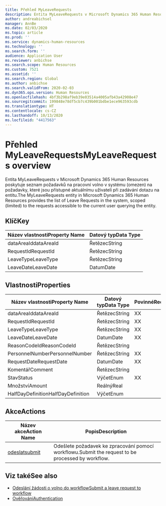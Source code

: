 ```yaml
---
title: Přehled MyLeaveRequests
description: Entita MyLeaveRequests v Microsoft Dynamics 365 Human Resources poskytuje seznam požadavků na pracovní volno v systému (omezen) na požadavky, které jsou přístupné aktuálnímu uživateli při zadávání dotazu na entitu.
author: andreabichsel
manager: AnnBe
ms.date: 02/03/2020
ms.topic: article
ms.prod: ''
ms.service: dynamics-human-resources
ms.technology: ''
ms.search.form: ''
audience: Application User
ms.reviewer: anbichse
ms.search.scope: Human Resources
ms.custom: 7521
ms.assetid: ''
ms.search.region: Global
ms.author: anbichse
ms.search.validFrom: 2020-02-03
ms.dyn365.ops.version: Human Resources
ms.openlocfilehash: 4bf3b298af9eb39e03514a4005afb43a42908e47
ms.sourcegitcommit: 199848e78df5cb7c439b001bdbe1ece963593cdb
ms.translationtype: HT
ms.contentlocale: cs-CZ
ms.lasthandoff: 10/13/2020
ms.locfileid: "4417563"
---
```

# <a name="myleaverequests-overview"></a><span data-ttu-id="d22a7-103">Přehled MyLeaveRequests</span><span class="sxs-lookup"><span data-stu-id="d22a7-103">MyLeaveRequests overview</span></span>

<span data-ttu-id="d22a7-104">Entita MyLeaveRequests v Microsoft Dynamics 365 Human Resources poskytuje seznam požadavků na pracovní volno v systému (omezen) na požadavky, které jsou přístupné aktuálnímu uživateli při zadávání dotazu na entitu.</span><span class="sxs-lookup"><span data-stu-id="d22a7-104">The MyLeaveRequests entity in Microsoft Dynamics 365 Human Resources provides the list of Leave Requests in the system, scoped (limited) to the requests accessible to the current user querying the entity.</span></span>

## <a name="key"></a><span data-ttu-id="d22a7-105">Klíč</span><span class="sxs-lookup"><span data-stu-id="d22a7-105">Key</span></span>

  | <span data-ttu-id="d22a7-106">Název vlastnosti</span><span class="sxs-lookup"><span data-stu-id="d22a7-106">Property Name</span></span> | <span data-ttu-id="d22a7-107">Datový typ</span><span class="sxs-lookup"><span data-stu-id="d22a7-107">Data Type</span></span> |
  |---------------|-----------|
  | <span data-ttu-id="d22a7-108">dataAreaId</span><span class="sxs-lookup"><span data-stu-id="d22a7-108">dataAreaId</span></span>    | <span data-ttu-id="d22a7-109">Řetězec</span><span class="sxs-lookup"><span data-stu-id="d22a7-109">String</span></span>    |
  | <span data-ttu-id="d22a7-110">RequestId</span><span class="sxs-lookup"><span data-stu-id="d22a7-110">RequestId</span></span>     | <span data-ttu-id="d22a7-111">Řetězec</span><span class="sxs-lookup"><span data-stu-id="d22a7-111">String</span></span>    |
  | <span data-ttu-id="d22a7-112">LeaveType</span><span class="sxs-lookup"><span data-stu-id="d22a7-112">LeaveType</span></span>     | <span data-ttu-id="d22a7-113">Řetězec</span><span class="sxs-lookup"><span data-stu-id="d22a7-113">String</span></span>    |
  | <span data-ttu-id="d22a7-114">LeaveDate</span><span class="sxs-lookup"><span data-stu-id="d22a7-114">LeaveDate</span></span>     | <span data-ttu-id="d22a7-115">Datum</span><span class="sxs-lookup"><span data-stu-id="d22a7-115">Date</span></span>      |
  
## <a name="properties"></a><span data-ttu-id="d22a7-116">Vlastnosti</span><span class="sxs-lookup"><span data-stu-id="d22a7-116">Properties</span></span>

  | <span data-ttu-id="d22a7-117">Název vlastnosti</span><span class="sxs-lookup"><span data-stu-id="d22a7-117">Property Name</span></span>     | <span data-ttu-id="d22a7-118">Datový typ</span><span class="sxs-lookup"><span data-stu-id="d22a7-118">Data Type</span></span> | <span data-ttu-id="d22a7-119">Povinné</span><span class="sxs-lookup"><span data-stu-id="d22a7-119">Required</span></span> |
  |-------------------|-----------|----------|
  | <span data-ttu-id="d22a7-120">dataAreaId</span><span class="sxs-lookup"><span data-stu-id="d22a7-120">dataAreaId</span></span>        | <span data-ttu-id="d22a7-121">Řetězec</span><span class="sxs-lookup"><span data-stu-id="d22a7-121">String</span></span>    | <span data-ttu-id="d22a7-122">X</span><span class="sxs-lookup"><span data-stu-id="d22a7-122">X</span></span>        |
  | <span data-ttu-id="d22a7-123">RequestId</span><span class="sxs-lookup"><span data-stu-id="d22a7-123">RequestId</span></span>         | <span data-ttu-id="d22a7-124">Řetězec</span><span class="sxs-lookup"><span data-stu-id="d22a7-124">String</span></span>    | <span data-ttu-id="d22a7-125">X</span><span class="sxs-lookup"><span data-stu-id="d22a7-125">X</span></span>        |
  | <span data-ttu-id="d22a7-126">LeaveType</span><span class="sxs-lookup"><span data-stu-id="d22a7-126">LeaveType</span></span>         | <span data-ttu-id="d22a7-127">Řetězec</span><span class="sxs-lookup"><span data-stu-id="d22a7-127">String</span></span>    | <span data-ttu-id="d22a7-128">X</span><span class="sxs-lookup"><span data-stu-id="d22a7-128">X</span></span>        |
  | <span data-ttu-id="d22a7-129">LeaveDate</span><span class="sxs-lookup"><span data-stu-id="d22a7-129">LeaveDate</span></span>         | <span data-ttu-id="d22a7-130">Datum</span><span class="sxs-lookup"><span data-stu-id="d22a7-130">Date</span></span>      | <span data-ttu-id="d22a7-131">X</span><span class="sxs-lookup"><span data-stu-id="d22a7-131">X</span></span>        |
  | <span data-ttu-id="d22a7-132">ReasonCodeId</span><span class="sxs-lookup"><span data-stu-id="d22a7-132">ReasonCodeId</span></span>      | <span data-ttu-id="d22a7-133">Řetězec</span><span class="sxs-lookup"><span data-stu-id="d22a7-133">String</span></span>    |          |
  | <span data-ttu-id="d22a7-134">PersonnelNumber</span><span class="sxs-lookup"><span data-stu-id="d22a7-134">PersonnelNumber</span></span>   | <span data-ttu-id="d22a7-135">Řetězec</span><span class="sxs-lookup"><span data-stu-id="d22a7-135">String</span></span>    | <span data-ttu-id="d22a7-136">X</span><span class="sxs-lookup"><span data-stu-id="d22a7-136">X</span></span>        |
  | <span data-ttu-id="d22a7-137">RequestDate</span><span class="sxs-lookup"><span data-stu-id="d22a7-137">RequestDate</span></span>       | <span data-ttu-id="d22a7-138">Datum</span><span class="sxs-lookup"><span data-stu-id="d22a7-138">Date</span></span>      | <span data-ttu-id="d22a7-139">X</span><span class="sxs-lookup"><span data-stu-id="d22a7-139">X</span></span>        |
  | <span data-ttu-id="d22a7-140">Komentář</span><span class="sxs-lookup"><span data-stu-id="d22a7-140">Comment</span></span>           | <span data-ttu-id="d22a7-141">Řetězec</span><span class="sxs-lookup"><span data-stu-id="d22a7-141">String</span></span>    |          |
  | <span data-ttu-id="d22a7-142">Stav</span><span class="sxs-lookup"><span data-stu-id="d22a7-142">Status</span></span>            | <span data-ttu-id="d22a7-143">Výčet</span><span class="sxs-lookup"><span data-stu-id="d22a7-143">Enum</span></span>      | <span data-ttu-id="d22a7-144">X</span><span class="sxs-lookup"><span data-stu-id="d22a7-144">X</span></span>        |
  | <span data-ttu-id="d22a7-145">Množství</span><span class="sxs-lookup"><span data-stu-id="d22a7-145">Amount</span></span>            | <span data-ttu-id="d22a7-146">Reálný</span><span class="sxs-lookup"><span data-stu-id="d22a7-146">Real</span></span>      |          |
  | <span data-ttu-id="d22a7-147">HalfDayDefinition</span><span class="sxs-lookup"><span data-stu-id="d22a7-147">HalfDayDefinition</span></span> | <span data-ttu-id="d22a7-148">Výčet</span><span class="sxs-lookup"><span data-stu-id="d22a7-148">Enum</span></span>      |          |

## <a name="actions"></a><span data-ttu-id="d22a7-149">Akce</span><span class="sxs-lookup"><span data-stu-id="d22a7-149">Actions</span></span>

 | <span data-ttu-id="d22a7-150">Název akce</span><span class="sxs-lookup"><span data-stu-id="d22a7-150">Action Name</span></span>                               | <span data-ttu-id="d22a7-151">Popis</span><span class="sxs-lookup"><span data-stu-id="d22a7-151">Description</span></span>                                     |
 |-------------------------------------------|-------------------------------------------------|
 | [<span data-ttu-id="d22a7-152">odeslat</span><span class="sxs-lookup"><span data-stu-id="d22a7-152">submit</span></span>](hr-developer-api-myleaverequests-submit.md)   | <span data-ttu-id="d22a7-153">Odešlete požadavek ke zpracování pomocí workflowu.</span><span class="sxs-lookup"><span data-stu-id="d22a7-153">Submit the request to be processed by workflow.</span></span> |

## <a name="see-also"></a><span data-ttu-id="d22a7-154">Viz také</span><span class="sxs-lookup"><span data-stu-id="d22a7-154">See also</span></span>

- [<span data-ttu-id="d22a7-155">Odeslání žádosti o volno do workflow</span><span class="sxs-lookup"><span data-stu-id="d22a7-155">Submit a leave request to workflow</span></span>](hr-developer-api-myleaverequests-submit.md)
- [<span data-ttu-id="d22a7-156">Ověřování</span><span class="sxs-lookup"><span data-stu-id="d22a7-156">Authentication</span></span>](hr-developer-api-authentication.md)